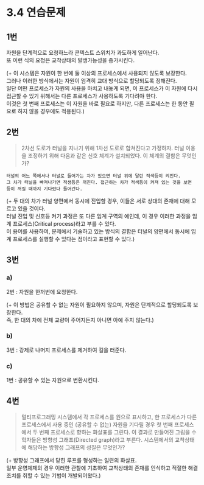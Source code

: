 # 3.4 연습문제

## 1번
자원을 단계적으로 요청하느라 콘텍스트 스위치가 과도하게 일어난다.  
또 이런 식의 요청은 교착상태의 발생가능성을 증가시킨다.

(+ 이 시스템은 자원이 한 번에 둘 이상의 프로세스에서 사용되지 않도록 보장한다.   
그러나 이러한 방식에서는 자원이 엄격히 교대 방식으로 할당되도록 정해진다.  
일단 어떤 프로세스가 자원의 사용을 마치고 내놓게 되면, 이 프로세스가 이 자원에 다시 접근할 수 있기 위해서는 다른 프로세스가 사용하도록 기다려야 한다.   
이것은 첫 번째 프로세스는 이 자원을 바로 필요로 하지만, 다른 프로세스는 한 동안 필요로 하지 않을 경우에도 적용된다.)

## 2번
> 2차선 도로가 터널을 지나기 위해 1차선 도로로 합쳐진다고 가정하자. 터널 이용을 조정하기 위해 다음과 같은 신호 체계가 설치되었다.
> 이 체계의 결함은 무엇인가?

```
터널의 어느 쪽에서나 터널로 들어가는 차가 있으면 터널 위에 달린 적색등이 켜진다.
그 차가 터널을 빠져나가면 적생등은 꺼진다. 접근하는 차가 적색등이 켜져 있는 것을 보면 등이 꺼질 때까지 기다렸다 들어간다.
```

(+ 두 대의 차가 터널 양편에서 동시에 진입할 경우, 이들은 서로 상대의 존재에 대해 모르고 있을 것이다.  
터널 진입 및 신호등 켜기 과정은 또 다른 임계 구역의 예인데, 이 경우 이러한 과정을 임계 프로세스(Critical process)라고 부를 수 있다.  
이 용어를 사용하여, 문제에서 기술하고 있는 방식의 결함은 터널의 양편에서 동시에 임계 프로세스를 실행할 수 있다는 점이라고 표현할 수 있다.)

## 3번
### a)
2번 : 자원을 한꺼번에 요청한다.

(+ 이 방법은 공유할 수 없는 자원이 필요하지 않으며, 자원은 단계적으로 할당되도록 보장한다.  
즉, 한 대의 차에 전체 교량이 주어지든지 아니면 아예 주지 않는다.)

### b)
3번 : 강제로 나머지 프로세스를 제거하여 길을 터준다.

### c)
1번 : 공유할 수 있는 자원으로 변환시킨다.

## 4번
> 멀티프로그래밍 시스템에서 각 프로세스를 원으로 표시하고, 한 프로세스가 다른 프로세스에서 사용 중인 (공유할 수 없는)
> 자원을 기다릴 경우 첫 번째 프로세스에서 두 번째 프로세스로 향하는 화살표를 그린다.
> 이 결과로 만들어진 그림을 수학자들은 방향성 그래프(Directed graph)라고 부른다.
> 시스템에서의 교착상태에 해당하는 방향성 그래프의 성질은 무엇인가?

(+ 방향성 그래프에서 닫힌 루프를 형성하는 일련의 화살표.  
일부 운영체제의 경우 이러한 관찰에 기초하여 교착상태의 존재를 인식하고 적절한 해결 조치를 취할 수 있는 기법이 개발되어왔다.)
